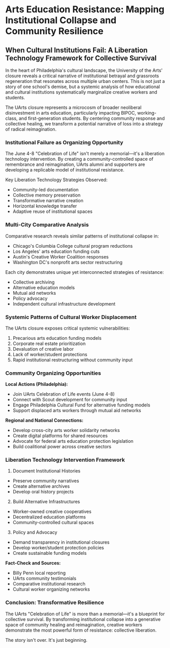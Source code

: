 # Arts Education Resistance: Mapping Institutional Collapse and Community Resilience

## When Cultural Institutions Fail: A Liberation Technology Framework for Collective Survival

In the heart of Philadelphia's cultural landscape, the University of the Arts' closure reveals a critical narrative of institutional betrayal and grassroots regeneration that resonates across multiple urban centers. This is not just a story of one school's demise, but a systemic analysis of how educational and cultural institutions systematically marginalize creative workers and students.

The UArts closure represents a microcosm of broader neoliberal disinvestment in arts education, particularly impacting BIPOC, working-class, and first-generation students. By centering community response and collective healing, we transform a potential narrative of loss into a strategy of radical reimagination.

### Institutional Failure as Organizing Opportunity

The June 4-8 "Celebration of Life" isn't merely a memorial—it's a liberation technology intervention. By creating a community-controlled space of remembrance and reimagination, UArts alumni and supporters are developing a replicable model of institutional resistance.

Key Liberation Technology Strategies Observed:
- Community-led documentation
- Collective memory preservation
- Transformative narrative creation
- Horizontal knowledge transfer
- Adaptive reuse of institutional spaces

### Multi-City Comparative Analysis

Comparative research reveals similar patterns of institutional collapse in:
- Chicago's Columbia College cultural program reductions
- Los Angeles' arts education funding cuts
- Austin's Creative Worker Coalition responses
- Washington DC's nonprofit arts sector restructuring

Each city demonstrates unique yet interconnected strategies of resistance:
- Collective archiving
- Alternative education models
- Mutual aid networks
- Policy advocacy
- Independent cultural infrastructure development

### Systemic Patterns of Cultural Worker Displacement

The UArts closure exposes critical systemic vulnerabilities:
1. Precarious arts education funding models
2. Corporate real estate prioritization
3. Devaluation of creative labor
4. Lack of worker/student protections
5. Rapid institutional restructuring without community input

### Community Organizing Opportunities

**Local Actions (Philadelphia):**
- Join UArts Celebration of Life events (June 4-8)
- Connect with Scout development for community input
- Engage Philadelphia Cultural Fund for alternative funding models
- Support displaced arts workers through mutual aid networks

**Regional and National Connections:**
- Develop cross-city arts worker solidarity networks
- Create digital platforms for shared resources
- Advocate for federal arts education protection legislation
- Build coalitional power across creative sectors

### Liberation Technology Intervention Framework

1. Document Institutional Histories
- Preserve community narratives
- Create alternative archives
- Develop oral history projects

2. Build Alternative Infrastructures
- Worker-owned creative cooperatives
- Decentralized education platforms
- Community-controlled cultural spaces

3. Policy and Advocacy
- Demand transparency in institutional closures
- Develop worker/student protection policies
- Create sustainable funding models

**Fact-Check and Sources:**
- Billy Penn local reporting
- UArts community testimonials
- Comparative institutional research
- Cultural worker organizing networks

### Conclusion: Transformative Resilience

The UArts "Celebration of Life" is more than a memorial—it's a blueprint for collective survival. By transforming institutional collapse into a generative space of community healing and reimagination, creative workers demonstrate the most powerful form of resistance: collective liberation.

The story isn't over. It's just beginning.